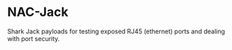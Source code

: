 # NAC-Jack
Shark Jack payloads for testing exposed RJ45 (ethernet) ports and dealing with port security.
